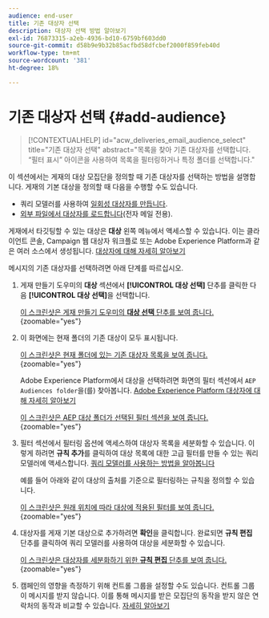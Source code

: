 ```yaml
---
audience: end-user
title: 기존 대상자 선택
description: 대상자 선택 방법 알아보기
exl-id: 76873315-a2eb-4936-bd10-6759bf603dd0
source-git-commit: d58b9e9b32b85acfbd58dfcbef2000f859feb40d
workflow-type: tm+mt
source-wordcount: '381'
ht-degree: 18%

---
```


# 기존 대상자 선택 {#add-audience}

>[!CONTEXTUALHELP]
>id="acw_deliveries_email_audience_select"
>title="기존 대상자 선택"
>abstract="목록을 찾아 기존 대상자를 선택합니다. “필터 표시” 아이콘을 사용하여 목록을 필터링하거나 특정 폴더를 선택합니다."

이 섹션에서는 게재의 대상 모집단을 정의할 때 기존 대상자를 선택하는 방법을 설명합니다. 게재의 기본 대상을 정의할 때 다음을 수행할 수도 있습니다.
* 쿼리 모델러를 사용하여 [일회성 대상자를 만듭니다](one-time-audience.md).
* [외부 파일에서 대상자를 로드합니다](file-audience.md)(전자 메일 전용).

게재에서 타깃팅할 수 있는 대상은 **대상** 왼쪽 메뉴에서 액세스할 수 있습니다. 이는 클라이언트 콘솔, Campaign 웹 대상자 워크플로 또는 Adobe Experience Platform과 같은 여러 소스에서 생성됩니다. [대상자에 대해 자세히 알아보기](manage-audience.md)

메시지의 기존 대상자를 선택하려면 아래 단계를 따르십시오.

1. 게재 만들기 도우미의 **대상** 섹션에서 **[!UICONTROL 대상 선택]** 단추를 클릭한 다음 **[!UICONTROL 대상 선택]**&#x200B;을 선택합니다.

   [이 스크린샷은 게재 만들기 도우미의 **대상 선택** 단추를 보여 줍니다.](assets/create-audience.png){zoomable="yes"}

1. 이 화면에는 현재 폴더의 기존 대상이 모두 표시됩니다.

   [이 스크린샷은 현재 폴더에 있는 기존 대상자 목록을 보여 줍니다.](assets/create-audience2.png){zoomable="yes"}

   Adobe Experience Platform에서 대상을 선택하려면 화면의 필터 섹션에서 `AEP Audiences folder`을(를) 찾아봅니다. [Adobe Experience Platform 대상자에 대해 자세히 알아보기](manage-audience.md#monitor)

   [이 스크린샷은 AEP 대상 폴더가 선택된 필터 섹션을 보여 줍니다.](assets/select-audience-folder.png){zoomable="yes"}

1. 필터 섹션에서 필터링 옵션에 액세스하여 대상자 목록을 세분화할 수 있습니다. 이렇게 하려면 **규칙 추가**&#x200B;를 클릭하여 대상 목록에 대한 고급 필터를 만들 수 있는 쿼리 모델러에 액세스합니다. [쿼리 모델러를 사용하는 방법을 알아봅니다](../query/query-modeler-overview.md)

   예를 들어 아래와 같이 대상의 출처를 기준으로 필터링하는 규칙을 정의할 수 있습니다.

   [이 스크린샷은 원래 위치에 따라 대상에 적용된 필터를 보여 줍니다.](assets/filter-on-aep-audience.png){zoomable="yes"}

1. 대상자를 게재 기본 대상으로 추가하려면 **확인**&#x200B;을 클릭합니다. 완료되면 **규칙 편집** 단추를 클릭하여 쿼리 모델러를 사용하여 대상을 세분화할 수 있습니다.

   [이 스크린샷은 대상자를 세분화하기 위한 **규칙 편집** 단추를 보여 줍니다.](assets/refine-audience.png){zoomable="yes"}

1. 캠페인의 영향을 측정하기 위해 컨트롤 그룹을 설정할 수도 있습니다. 컨트롤 그룹이 메시지를 받지 않습니다. 이를 통해 메시지를 받은 모집단의 동작을 받지 않은 연락처의 동작과 비교할 수 있습니다. [자세히 알아보기](control-group.md)
